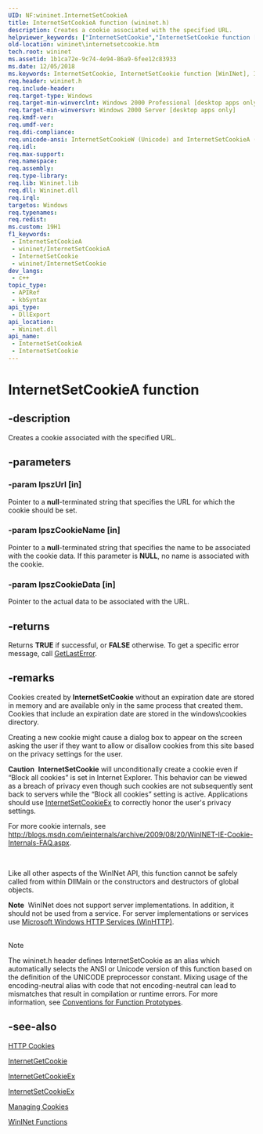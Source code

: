```yaml
---
UID: NF:wininet.InternetSetCookieA
title: InternetSetCookieA function (wininet.h)
description: Creates a cookie associated with the specified URL.
helpviewer_keywords: ["InternetSetCookie","InternetSetCookie function [WinINet]","InternetSetCookieA","InternetSetCookieW","_win32_internetsetcookie","wininet.internetsetcookie","wininet/InternetSetCookie","wininet/InternetSetCookieA","wininet/InternetSetCookieW"]
old-location: wininet\internetsetcookie.htm
tech.root: wininet
ms.assetid: 1b1ca72e-9c74-4e94-86a9-6fee12c83933
ms.date: 12/05/2018
ms.keywords: InternetSetCookie, InternetSetCookie function [WinINet], InternetSetCookieA, InternetSetCookieW, _win32_internetsetcookie, wininet.internetsetcookie, wininet/InternetSetCookie, wininet/InternetSetCookieA, wininet/InternetSetCookieW
req.header: wininet.h
req.include-header: 
req.target-type: Windows
req.target-min-winverclnt: Windows 2000 Professional [desktop apps only]
req.target-min-winversvr: Windows 2000 Server [desktop apps only]
req.kmdf-ver: 
req.umdf-ver: 
req.ddi-compliance: 
req.unicode-ansi: InternetSetCookieW (Unicode) and InternetSetCookieA (ANSI)
req.idl: 
req.max-support: 
req.namespace: 
req.assembly: 
req.type-library: 
req.lib: Wininet.lib
req.dll: Wininet.dll
req.irql: 
targetos: Windows
req.typenames: 
req.redist: 
ms.custom: 19H1
f1_keywords:
 - InternetSetCookieA
 - wininet/InternetSetCookieA
 - InternetSetCookie
 - wininet/InternetSetCookie
dev_langs:
 - c++
topic_type:
 - APIRef
 - kbSyntax
api_type:
 - DllExport
api_location:
 - Wininet.dll
api_name:
 - InternetSetCookieA
 - InternetSetCookie
---
```


# InternetSetCookieA function


## -description

Creates a cookie associated with the specified URL.

## -parameters

### -param lpszUrl [in]

Pointer to a <b>null</b>-terminated string that specifies the URL for which the cookie should be set.

### -param lpszCookieName [in]

Pointer to a <b>null</b>-terminated string that specifies the name to be associated with the cookie data. If this parameter is <b>NULL</b>, no name is associated with the cookie.

### -param lpszCookieData [in]

Pointer to the actual data to be associated with the URL.

## -returns

Returns <b>TRUE</b> if successful, or <b>FALSE</b> otherwise. To get a specific error message, call 
<a href="/windows/desktop/api/errhandlingapi/nf-errhandlingapi-getlasterror">GetLastError</a>.

## -remarks

Cookies created by 
<b>InternetSetCookie</b> without an expiration date are stored in memory and are available only in the same process that created them. Cookies that include an expiration date are stored in the windows\cookies directory.

Creating a new cookie might cause a dialog box to appear on the screen asking the user if they want to allow or disallow  cookies from this site based on the privacy settings for the user.


<div class="alert"><b>Caution</b>  <b>InternetSetCookie</b> will unconditionally create a cookie even if “Block all cookies” is set in Internet Explorer. This behavior can be viewed as a breach of privacy even though such cookies are not subsequently sent back to servers while the “Block all cookies” setting is active. Applications should use <a href="/windows/desktop/api/wininet/nf-wininet-internetsetcookieexa">InternetSetCookieEx</a> to correctly honor the user's privacy settings.

<p class="note">For more cookie internals, see <a href="/archive/blogs/ieinternals/">http://blogs.msdn.com/ieinternals/archive/2009/08/20/WinINET-IE-Cookie-Internals-FAQ.aspx</a>.

</div>
<div> </div>


Like all other aspects of the WinINet API, this function cannot be safely called from within DllMain or the constructors and destructors of global objects.

<div class="alert"><b>Note</b>  WinINet does not support server implementations. In addition, it should not be used from a service.  For server implementations or services use <a href="/windows/desktop/WinHttp/winhttp-start-page">Microsoft Windows HTTP Services (WinHTTP)</a>.</div>
<div> </div>




> [!NOTE]
> The wininet.h header defines InternetSetCookie as an alias which automatically selects the ANSI or Unicode version of this function based on the definition of the UNICODE preprocessor constant. Mixing usage of the encoding-neutral alias with code that not encoding-neutral can lead to mismatches that result in compilation or runtime errors. For more information, see [Conventions for Function Prototypes](/windows/win32/intl/conventions-for-function-prototypes).

## -see-also

<a href="/windows/desktop/WinInet/http-cookies">HTTP Cookies</a>



<a href="/windows/desktop/api/wininet/nf-wininet-internetgetcookiea">InternetGetCookie</a>



<a href="/windows/desktop/api/wininet/nf-wininet-internetgetcookieexa">InternetGetCookieEx</a>



<a href="/windows/desktop/api/wininet/nf-wininet-internetsetcookieexa">InternetSetCookieEx</a>



<a href="/windows/desktop/WinInet/managing-cookies">Managing Cookies</a>



<a href="/windows/desktop/WinInet/wininet-functions">WinINet Functions</a>

